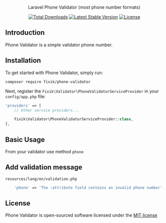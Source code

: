 <p align="center">Laravel Phone Validator (most phone number formats)</p>

<p align="center">
<a href="https://packagist.org/packages/fixik/phone-validator"><img src="https://poser.pugx.org/fixik/phone-validator/d/total.svg" alt="Total Downloads"></a>
<a href="https://packagist.org/packages/fixik/phone-validator"><img src="https://poser.pugx.org/fixik/phone-validator/v/stable.svg" alt="Latest Stable Version"></a>
<a href="https://packagist.org/packages/fixik/phone-validator"><img src="https://poser.pugx.org/fixik/phone-validator/license.svg" alt="License"></a>
</p>

## Introduction

Phone Validator is a simple validator phone number.

## Installation

To get started with Phone Validator, simply run:

    composer require fixik/phone-validator

Next, register the `Fixik\Validator\PhoneValidatorServiceProvider` in your `config/app.php` file:

```php
'providers' => [
    // Other service providers...

    Fixik\Validator\PhoneValidatorServiceProvider::class,
],
```

## Basic Usage

From your validator use method `phone`

## Add validation message

`resources/lang/en/validation.php`

```php
    'phone' => 'The :attribute field contains an invalid phone number'
```

## License

Phone Validator is open-sourced software licensed under the [MIT license](http://opensource.org/licenses/MIT)

